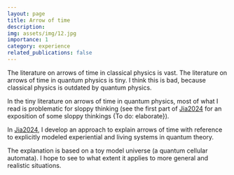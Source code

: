 ```yaml
---
layout: page
title: Arrow of time
description: 
img: assets/img/12.jpg
importance: 1
category: experience
related_publications: false
---
```


The literature on arrows of time in classical physics is vast. The literature on arrows of time in quantum physics is tiny. I think this is bad, because classical physics is outdated by quantum physics.

In the tiny literature on arrows of time in quantum physics, most of what I read is problematic for sloppy thinking (see the first part of [Jia2024](works/physics-experience-life-iii-arrow-of-time/) for an exposition of some sloppy thinkings {To do: elaborate}).

In [Jia2024](works/physics-experience-life-iii-arrow-of-time/), I develop an approach to explain arrows of time with reference to explicitly modeled experiential and living systems in quantum theory.

The explanation is based on a toy model universe (a quantum cellular automata). I hope to see to what extent it applies to more general and realistic situations.